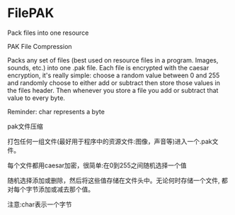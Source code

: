 # FilePAK
Pack files into one resource

PAK File Compression

Packs any set of files (best used on resource files in a program. Images, sounds, etc.) into one .pak file.
Each file is encrypted with the caesar encryption, it's really simple: choose a random value between 0 and 255 and
randomly choose to either add or subtract then store those values in the files header. Then whenever you store a
file you add or subtract that value to every byte.

Reminder: char represents a byte


pak文件压缩

打包任何一组文件(最好用于程序中的资源文件:图像，声音等)进入一个.pak文件。

每个文件都用caesar加密，很简单:在0到255之间随机选择一个值

随机选择添加或删除，然后将这些值存储在文件头中。无论何时存储一个文件, 都对每个字节添加或减去那个值。

注意:char表示一个字节
